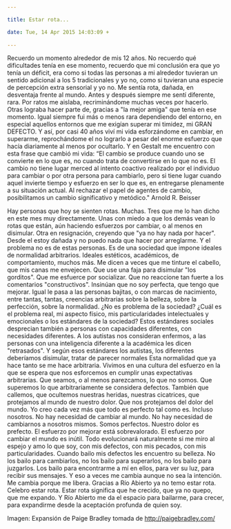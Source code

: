 ```yaml
---

title: Estar rota...

date: Tue, 14 Apr 2015 14:03:09 +
 
---
```

Recuerdo un momento alrededor de mis 12 años. No recuerdo qué dificultades tenía en ese momento, recuerdo que mi conclusión era que yo tenía un déficit, era como si todas las personas a mi alrededor tuvieran un sentido adicional a los 5 tradicionales y yo no, como si tuvieran una especie de percepción extra sensorial y yo no. Me sentía rota, dañada, en desventaja frente al mundo. Antes y después siempre me sentí diferente, rara. Por ratos me aislaba, recriminándome muchas veces por hacerlo. Otras lograba hacer parte de, gracias a "la mejor amiga" que tenía en ese momento. Igual siempre fui más o menos rara dependiendo del entorno, en especial aquellos entornos que me exigían superar mi timidez, mi GRAN DEFECTO. 
Y así, por casi 40 años viví mi vida esforzándome en cambiar, en superarme, reprochándome el no lograrlo a pesar del enorme esfuerzo que hacía diariamente al menos por ocultarlo. 
Y en Gestalt me encuentro con esta frase que cambió mi vida:
“El cambio se produce cuando uno se convierte en lo que es, no cuando trata de convertirse en lo que no es. El cambio no tiene lugar merced al intento coactivo realizado por el individuo  para cambiar o por otra persona para cambiarlo, pero si tiene lugar cuando aquel invierte tiempo y esfuerzo en ser lo que es, en entregarse plenamente a su situación actual. Al rechazar el papel de agentes de cambio, posibilitamos un cambio significativo y metódico."
Arnold R. Beisser

Hay personas que hoy se sienten rotas. Muchas. Tres que me lo han dicho en este mes muy directamente. Unas con miedo a que los demás vean lo rotas que están, aún haciendo esfuerzos por cambiar, o al menos en disimular. Otra en resignación, creyendo que "ya no hay nada por hacer". Desde el estoy dañada y no puedo nada que hacer por arreglarme. 
Y el problema no es de estas personas. Es de una sociedad que impone ideales de normalidad arbitrarios. Ideales estéticos, académicos, de comportamiento, muchos más. 
Me dicen a veces que me tinture el cabello, que mis canas me envejecen. Que use una faja para disimular "los gorditos". Que me esfuerce por socializar. Que no reaccione tan fuerte a los comentarios "constructivos". Insinúan que no soy perfecta, que tengo que mejorar. Igual le pasa a las personas bajitas, o con marcas de nacimiento, entre tantas, tantas, creencias arbitrarias sobre la belleza, sobre la perfección, sobre la normalidad. ¿No es problema de la sociedad? ¿Cuál es el problema real, mi aspecto físico, mis particularidades intelectuales y emocionales o los estándares de la sociedad? 
Estos estándares sociales desprecian también a personas con capacidades diferentes, con necesidades diferentes. A los autistas nos consideran enfermos, a las personas con una inteligencia diferente a la académica les dicen "retrasados". Y según esos estándares los autistas, los diferentes deberíamos disimular, tratar de parecer normales Esta normalidad que ya hace tanto se me hace arbitraria. 
Vivimos en una cultura del esfuerzo en la que se espera que nos esforcemos en cumplir unas expectativas arbitrarias. Que seamos, o al menos parezcamos, lo que no somos. Que superemos lo que arbitrariamente se considera defectos. También que callemos, que ocultemos nuestras heridas, nuestras cicatrices, que protejamos al mundo de nuestro dolor. Que nos protejamos del dolor del mundo.
Yo creo cada vez más que todo es perfecto tal como es. Incluso nosotros. No hay necesidad de cambiar al mundo. No hay necesidad de cambiarnos a nosotros mismos. Somos perfectos. Nuestro dolor es prefecto. El esfuerzo por mejorar está sobrevalorado. El esfuerzo por cambiar el mundo es inútil. Todo evolucionará naturalmente si me miro al espejo y amo lo que soy, con mis defectos, con mis pecados, con mis particularidades. Cuando bailo mis defectos les encuentro su belleza. No los bailo para cambiarlos, no los bailo para superarlos, no los bailo para juzgarlos. Los bailo para encontrarme a mí en ellos, para ver su luz, para recibir sus mensajes. Y eso a veces me cambia aunque no sea la intención. Me cambia porque me libera.
Gracias a Río Abierto ya no temo estar rota. Celebro estar rota. Estar rota significa que he crecido, que ya no quepo, que me expando. Y Río Abierto me da el espacio para bailarme, para crecer, para expandirme desde la aceptación profunda de quien soy.

Imagen: Expansión de Paige Bradley tomada de http://paigebradley.com/


